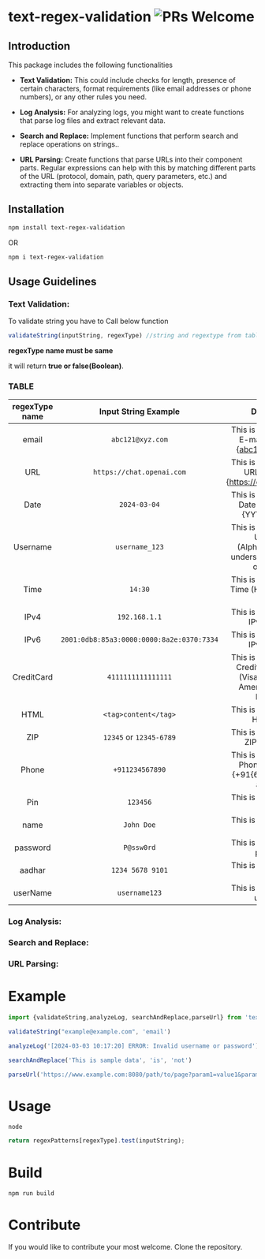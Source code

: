 # text-regex-validation  ![PRs Welcome](https://img.shields.io/badge/PRs-welcome-green.svg)
## Introduction
This package includes the following functionalities

- **Text Validation:** This could include checks for length, presence of certain characters, format requirements (like email addresses or phone numbers), or any other rules you need.

- **Log Analysis:** For analyzing logs, you might want to create functions that parse log files and extract relevant data.

- **Search and Replace:** Implement functions that perform search and replace operations on strings..

- **URL Parsing:** Create functions that parse URLs into their component parts. Regular expressions can help with this by matching different parts of the URL (protocol, domain, path, query parameters, etc.) and extracting them into separate variables or objects.

## Installation

```bash
npm install text-regex-validation
```

OR

```bash
npm i text-regex-validation
```

## Usage Guidelines

### **Text Validation:**

To validate string you have to Call below function

```.js
validateString(inputString, regexType) //string and regextype from table
```

__regexType name must be same__

it will return **true or false(Boolean)**.

### TABLE

| regexType name | Input String Example | Description |
|:------:|:------:|:--:|
| email | `abc121@xyz.com` | This is for validation of E-mail pattern like {abc121@xyz.com} |
| URL | `https://chat.openai.com` | This is for validation of URL pattern like {https://chat.openai.com} |
| Date | `2024-03-04` | This is for validation of Date in pattern like {YYYY-MM-DD} |
| Username | `username_123` | This is for validation of Username (Alphanumeric with underscores, hyphens, or periods) |
| Time | `14:30` | This is for validation of Time (HH:MM 24-hour format) |
| IPv4 | `192.168.1.1` | This is for validation of IPv4 Address |
| IPv6 | `2001:0db8:85a3:0000:0000:8a2e:0370:7334` | This is for validation of IPv6 Address |
| CreditCard | `4111111111111111` | This is for validation of Credit Card Number (Visa, MasterCard, American Express, Discover) |
| HTML | `<tag>content</tag>` | This is for validation of HTML Tags|
| ZIP | `12345` or `12345-6789` | This is for validation of ZIP Code (U.S.) |
| Phone | `+911234567890` | This is for validation of Phone number like {+91{6 - 14 digits are allowed}} |
| Pin | `123456` | This is for validation of pin code |
| name | `John Doe` | This is for validation of name |
| password | `P@ssw0rd` | This is for validation of password |
| aadhar | `1234 5678 9101` | This is for validation of aadhar |
| userName | `username123` | This is for validation of userName |

<!--
```.js
import {validateString,analyzeLog, searchAndReplace,parseUrl} from 'text-regex-validation'
validateString(inputString, regexType)
analyzeLog(YourLogText)
// Log Example :- // let logTexts = '[2024-03-03 10:15:30] ERROR: Failed to connect to database'\
searchAndReplace(fullText, SearchText, replaceText) 
parseUrl(YourURL)
```
-->

### **Log Analysis:**

### **Search and Replace:**

### **URL Parsing:**

# Example

```.js
import {validateString,analyzeLog, searchAndReplace,parseUrl} from 'text-regex-validation'

validateString("example@example.com", 'email')

analyzeLog('[2024-03-03 10:17:20] ERROR: Invalid username or password')

searchAndReplace('This is sample data', 'is', 'not')

parseUrl('https://www.example.com:8080/path/to/page?param1=value1&param2=value2#section1')
```

# Usage
`node`

```js
return regexPatterns[regexType].test(inputString);
```

# Build
```bash
npm run build
```

# Contribute

If you would like to contribute your most welcome. Clone the repository.

